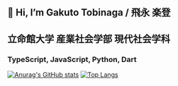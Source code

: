 ## 👋 Hi, I’m Gakuto Tobinaga / 飛永 楽登
## 立命館大学 産業社会学部 現代社会学科
### TypeScript, JavaScript, Python, Dart
<!---
GakutoTobinaga/GakutoTobinaga is a ✨ special ✨ repository because its `README.md` (this file) appears on your GitHub profile.
You can click the Preview link to take a look at your changes.
--->
[![Anurag's GitHub stats](https://github-readme-stats.vercel.app/api?username=GakutoTobinaga)](https://github.com/anuraghazra/github-readme-stats)
[![Top Langs](https://github-readme-stats.vercel.app/api/top-langs/?username=GakutoTobinaga&layout=compact)](https://github.com/anuraghazra/github-readme-stats)
